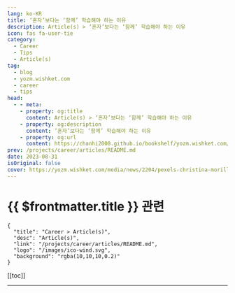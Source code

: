 ```yaml
---
lang: ko-KR
title: ‘혼자’보다는 ‘함께’ 학습해야 하는 이유
description: Article(s) > ‘혼자’보다는 ‘함께’ 학습해야 하는 이유
icon: fas fa-user-tie
category: 
  - Career
  - Tips
  - Article(s)
tag: 
  - blog
  - yozm.wishket.com
  - career
  - tips
head:
  - - meta:
    - property: og:title
      content: Article(s) > ‘혼자’보다는 ‘함께’ 학습해야 하는 이유
    - property: og:description
      content: ‘혼자’보다는 ‘함께’ 학습해야 하는 이유
    - property: og:url
      content: https://chanhi2000.github.io/bookshelf/yozm.wishket.com/2204.html
prev: /projects/career/articles/README.md
date: 2023-08-31
isOriginal: false
cover: https://yozm.wishket.com/media/news/2204/pexels-christina-morillo-1181427.jpg
---
```


# {{ $frontmatter.title }} 관련

```component VPCard
{
  "title": "Career > Article(s)",
  "desc": "Article(s)",
  "link": "/projects/career/articles/README.md",
  "logo": "/images/ico-wind.svg",
  "background": "rgba(10,10,10,0.2)"
}
```

[[toc]]

---

<SiteInfo
  name="‘혼자’보다는 ‘함께’ 학습해야 하는 이유 | 요즘IT"
  desc="간혹 학습을 많이 하는데도 불구하고 성장하지 못하고 제자리걸음인 사람이 있다. 나는 그 사람과 대화하면서 피드백 없이 혼자서만 학습을 오래, 그리고 많이했음을 알 수 있었다. 주로 책이나 인터넷 강의로 혼자 학습했지만 실무 경험은 거의 없었다. 어떻게 학습하는 것이 효과적일까? 결론부터 말하자면 ‘혼자’보다는 ‘함께’해야 한다. 이제부터 그 이유를 풀어보겠다."
  url="https://yozm.wishket.com/magazine/detail/2204/"
  logo="https://yozm.wishket.com/static/renewal/img/global/gnb_yozmit.svg"
  preview="https://yozm.wishket.com/media/news/2204/pexels-christina-morillo-1181427.jpg"/>

<!-- TODO: 작성 -->

